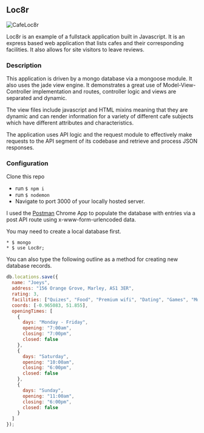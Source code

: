 ## Loc8r
![CafeLoc8r](https://cdn2.iconfinder.com/data/icons/maps-and-navigation-glyph-2/128/70-512.png)

Loc8r is an example of a fullstack application built in Javascript. It is an express based web application that lists cafes and their corresponding facilities. It also allows for site visitors to leave reviews.

### Description
This application is driven by a mongo database via a mongoose module. It also uses the jade view engine. It demonstrates a great use of Model-View-Controller implementation and routes, controller logic and views are separated and dynamic.

The view files include javascript and HTML mixins meaning that they are dynamic and can render information for a variety of different cafe subjects which have different attributes and characteristics.

The application uses API logic and the request module to effectively make requests to the API segment of its codebase and retrieve and process JSON responses.

### Configuration
Clone this repo
* run `$ npm i`
* run `$ nodemon`
* Navigate to port 3000 of your locally hosted server.

I used the [Postman](https://chrome.google.com/webstore/detail/postman/fhbjgbiflinjbdggehcddcbncdddomop?hl=en) Chrome App to populate the database with entries via a post API route using x-www-form-urlencoded data.

You may need to create a local database first.
```
* $ mongo
* $ use Loc8r;
```

You can also type the following outline as a method for creating new database records.
``` javascript
db.locations.save({
  name: "Joeys",
  address: "156 Orange Grove, Marley, AS1 3ER",
  rating: 3,
  facilities: ["Quizes", "Food", "Premium wifi", "Dating", "Games", "Movies"],
  coords: [-0.965083, 51.855],
  openingTimes: [
    {
      days: "Monday - Friday",
      opening: "7:00am",
      closing: "7:00pm",
      closed: false
    },
    {
      days: "Saturday",
      opening: "10:00am",
      closing: "6:00pm",
      closed: false
    },
    {
      days: "Sunday",
      opening: "11:00am",
      closing: "6:00pm",
      closed: false
    }
  ]
});
```

